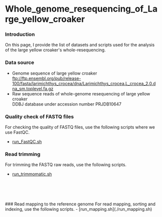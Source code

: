 # Whole_genome_resequencing_of_Large_yellow_croaker
### Introduction
On this page, I provide the list of datasets and scripts used for the analysis of the large yellow croaker's whole-resequencing.
### Data source
- Genome sequence of large yellow croaker  
ftp://ftp.ensembl.org/pub/release-100/fasta/larimichthys_crocea/dna/Larimichthys_crocea.L_crocea_2.0.dna_sm.toplevel.fa.gz
- Raw sequence reads of whole-genome resequencing of large yellow croaker  
DDBJ database under accession number PRJDB10647
### Quality check of FASTQ files
For checking the quality of FASTQ files, use the following scripts where we use FastQC.
- [run_FastQC.sh](./run_FastQC.sh)
### Read trimming
For trimming the FASTQ raw reads, use the following scripts.
- [run_trimmomatic.sh](./run_trimmomatic.sh)
<br />
<br />
<br />
<br />
### Read mapping to the reference genome
For read mapping, sorting and indexing, use the following scripts.  
- [run_mapping.sh](./run_mapping.sh)


